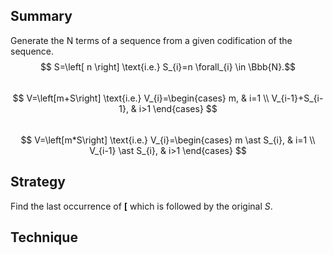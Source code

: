 ## Summary    
Generate the N terms of a sequence from a given codification of the sequence.  
$$ S=\left[ n \right] \text{i.e.} S_{i}=n  \forall_{i} \in  \Bbb{N}.$$  
$$ V=\left[m+S\right] \text{i.e.} V_{i}=\begin{cases} m, & i=1 \\ V_{i-1}+S_{i-1}, & i>1 \end{cases} $$  
$$ V=\left[m*S\right] \text{i.e.} V_{i}=\begin{cases} m \ast S_{i}, & i=1 \\ V_{i-1} \ast S_{i}, & i>1 \end{cases} $$    

## Strategy    
Find the last occurrence of **[** which is followed by the original $S$.  



## Technique  
